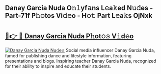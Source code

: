## Danay Garcia Nuda O𝚗𝚕yf𝚊ns L𝚎a𝚔ed N𝚞𝚍es - Part-71f P𝚑𝚘tos Vi𝚍𝚎o - H𝚘𝚝 Part L𝚎a𝚔s OjNxk

# <h2><a href="http://kfd9qa.oniu.top/?m=Danay+Garcia+Nuda">🔗👉 🔴 Danay Garcia Nuda P𝚑ot𝚘𝚜 V𝚒d𝚎o</a></h2>

[![Danay Garcia Nuda Nu𝚍e𝚜](https://i.imgur.com/0qMVB7G.gif)](http://kfd9qa.oniu.top/?m=Danay+Garcia+Nuda)
Social media influencer Danay Garcia Nuda, famed for publishing dance and lifestyle information, featuring presentations and blogs. Inspiring teacher Danay Garcia Nuda, recognized for their ability to inspire and educate their students.  
